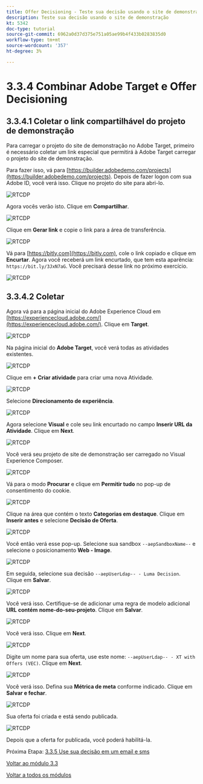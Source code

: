 ```yaml
---
title: Offer Decisioning - Teste sua decisão usando o site de demonstração
description: Teste sua decisão usando o site de demonstração
kt: 5342
doc-type: tutorial
source-git-commit: 6962a0d37d375e751a05ae99b4f433b0283835d0
workflow-type: tm+mt
source-wordcount: '357'
ht-degree: 3%

---
```


# 3.3.4 Combinar Adobe Target e Offer Decisioning

## 3.3.4.1 Coletar o link compartilhável do projeto de demonstração

Para carregar o projeto do site de demonstração no Adobe Target, primeiro é necessário coletar um link especial que permitirá à Adobe Target carregar o projeto do site de demonstração.

Para fazer isso, vá para [https://builder.adobedemo.com/projects](https://builder.adobedemo.com/projects). Depois de fazer logon com sua Adobe ID, você verá isso. Clique no projeto do site para abri-lo.

![RTCDP](./images/builder1.png)

Agora vocês verão isto. Clique em **Compartilhar**.

![RTCDP](./images/builder2.png)

Clique em **Gerar link** e copie o link para a área de transferência.

![RTCDP](./images/builder3.png)

Vá para [https://bitly.com](https://bitly.com), cole o link copiado e clique em **Encurtar**. Agora você receberá um link encurtado, que tem esta aparência: `https://bit.ly/3JxN7aG`. Você precisará desse link no próximo exercício.

![RTCDP](./images/builder4.png)

## 3.3.4.2 Coletar

Agora vá para a página inicial do Adobe Experience Cloud em [https://experiencecloud.adobe.com/](https://experiencecloud.adobe.com/). Clique em **Target**.

![RTCDP](./../../../modules/rtcdp-b2c/module2.3/images/excl.png)

Na página inicial do **Adobe Target**, você verá todas as atividades existentes.

![RTCDP](./../../../modules/rtcdp-b2c/module2.3/images/exclatov.png)

Clique em **+ Criar atividade** para criar uma nova Atividade.

![RTCDP](./../../../modules/rtcdp-b2c/module2.3/images/exclatcr.png)

Selecione **Direcionamento de experiência**.

![RTCDP](./images/exclatcrxt.png)

Agora selecione **Visual** e cole seu link encurtado no campo **Inserir URL da Atividade**. Clique em **Next**.

![RTCDP](./images/exclatcrxt1.png)

Você verá seu projeto de site de demonstração ser carregado no Visual Experience Composer.

![RTCDP](./images/vec1.png)

Vá para o modo **Procurar** e clique em **Permitir tudo** no pop-up de consentimento do cookie.

![RTCDP](./images/vec2.png)

Clique na área que contém o texto **Categorias em destaque**. Clique em **Inserir antes** e selecione **Decisão de Oferta**.

![RTCDP](./images/vec3.png)

Você então verá esse pop-up. Selecione sua sandbox `--aepSandboxName--` e selecione o posicionamento **Web - Image**.

![RTCDP](./images/vec4.png)

Em seguida, selecione sua decisão `--aepUserLdap-- - Luma Decision`. Clique em **Salvar**.

![RTCDP](./images/vec5.png)

Você verá isso. Certifique-se de adicionar uma regra de modelo adicional **URL** **contém** **nome-do-seu-projeto**. Clique em **Salvar**.

![RTCDP](./images/vec6.png)

Você verá isso. Clique em **Next**.

![RTCDP](./images/vec7.png)

Digite um nome para sua oferta, use este nome: `--aepUserLdap-- - XT with Offers (VEC)`. Clique em **Next**.

![RTCDP](./images/vec8.png)

Você verá isso. Defina sua **Métrica de meta** conforme indicado. Clique em **Salvar e fechar**.

![RTCDP](./images/vec9.png)

Sua oferta foi criada e está sendo publicada.

![RTCDP](./images/vec10.png)

Depois que a oferta for publicada, você poderá habilitá-la.

Próxima Etapa: [3.3.5 Use sua decisão em um email e sms](./ex5.md)

[Voltar ao módulo 3.3](./offer-decisioning.md)

[Voltar a todos os módulos](./../../../overview.md)
